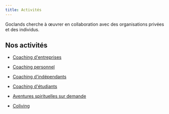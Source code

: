 ```yaml
---
title: Activités
---
```

Goclands cherche à œuvrer en collaboration avec des organisations privées et des individus.

## Nos activités

- [Coaching d'entreprises](/coaching/entreprises)
- [Coaching personnel](/coaching/perso)
- [Coaching d'indépendants](/coaching/independants)
- [Coaching d'étudiants](/coaching/etudiants)
- [Aventures  spirituelles sur demande](/aventures)

- [Coliving](/coliving)

<script type="text/javascript">window.$crisp=[];window.CRISP_WEBSITE_ID="25a0fb50-2a0c-49dc-81e1-08c94fa77205";(function(){d=document;s=d.createElement("script");s.src="https://client.crisp.chat/l.js";s.async=1;d.getElementsByTagName("head")[0].appendChild(s);})();</script>